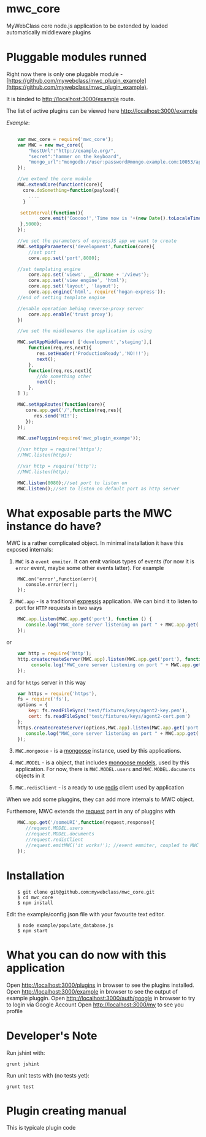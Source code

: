 mwc_core
========

MyWebClass core node.js application to be extended by loaded automatically middleware plugins

Pluggable modules runned
=======

Right now there is only one plugable module - [https://github.com/mywebclass/mwc_plugin_example](https://github.com/mywebclass/mwc_plugin_example).

It is binded to [http://localhost:3000/example](http://localhost:3000/example) route.

The list of active plugins can be viewed here [http://localhost:3000/example](http://localhost:3000/example)

*Example*:

```javascript

    var mwc_core = require('mwc_core');
    var MWC = new mwc_core({
        "hostUrl":"http://example.org/",
        "secret":"hammer on the keyboard",
        "mongo_url":"mongodb://user:password@mongo.example.com:10053/app111"
    });

    //we extend the core module
    MWC.extendCore(functiont(core){
      core.doSomething=function(payload){
        ....
      }

     setInterval(function(){
            core.emit('Coocoo!','Time now is '+(new Date().toLocaleTimeString()));
     },5000);
    });

    //we set the parameters of expressJS app we want to create
    MWC.setAppParameters('development',function(core){
        //set port
        core.app.set('port',8080);

    //set templating engine
        core.app.set('views', __dirname + '/views');
        core.app.set('view engine', 'html');
        core.app.set('layout', 'layout');
        core.app.engine('html', require('hogan-express'));
    //end of setting template engine

    //enable operation behing reverse-proxy server
        core.app.enable('trust proxy');
    })

    //we set the middlewares the application is using

    MWC.setAppMiddleware( ['development','staging'],[
        function(req,res,next){
           res.setHeader('ProductionReady','NO!!!');
           next();
        },
        function(req,res,next){
           //do something other
           next();
        },
    ] );

    MWC.setAppRoutes(function(core){
       core.app.get('/',function(req,res){
          res.send('HI!');
       });
    });

    MWC.usePluggin(require('mwc_plugin_exampe'));

    //var https = require('https');
    //MWC.listen(https);

    //var http = require('http');
    //MWC.listen(http);

    MWC.listen(8080);//set port to listen on
    MWC.listen();//set to listen on default port as http server

```

What exposable parts the MWC instance do have?
=======

MWC is a rather complicated object. In minimal installation it have this exposed internals:

1. `MWC` is a `event emmiter`. It can emit various types of events (for now it is `error` event, maybe some other events latter). For example

```javacript
    MWC.on('error',function(err){
       console.error(err);
    });
```

2. `MWC.app` - is a traditional [expressjs](http://express.js) application. We can bind it to listen to port for `HTTP` requests
in two ways

```javascript
    MWC.app.listen(MWC.app.get('port'), function () {
       console.log("MWC_core server listening on port " + MWC.app.get('port'));
    });
```

or

```javascript
    var http = require('http');
    http.createcreateServer(MWC.app).listen(MWC.app.get('port'), function () {
         console.log("MWC_core server listening on port " + MWC.app.get('port'));
    });
```

and for `https` server in this way

```javascript
    var https = require('https'),
    fs = require('fs'),
    options = {
        key: fs.readFileSync('test/fixtures/keys/agent2-key.pem'),
        cert: fs.readFileSync('test/fixtures/keys/agent2-cert.pem')
    };
    https.createcreateServer(options,MWC.app).listen(MWC.app.get('port'), function () {
       console.log("MWC_core server listening on port " + MWC.app.get('port'));
    });
```



3. `MWC.mongoose` - is a [mongoose](https://npmjs.org/package/mongoose) instance, used by this applications.

4. `MWC.MODEL` - is a object, that includes [mongoose models](http://mongoosejs.com/docs/guide.html), used by this application.
For now, there is `MWC.MODEL.users` and `MWC.MODEL.documents` objects in it

5. `MWC.redisClient` - is a ready to use [redis](https://npmjs.org/package/redis) client used by application

When we add some pluggins, they can add more internals to MWC object.

Furthemore, MWC extends the [request](http://expressjs.com/api.html#req.params) part in any of pluggins
with
```javascript
    MWC.app.get('/someURI',function(request,response){
       //request.MODEL.users
       //request.MODEL.documents
       //request.redisClient
       //request.emitMWC('it works!'); //event emmiter, coupled to MWC event emmiter
    });
```

Installation
=======

```shell
    $ git clone git@github.com:mywebclass/mwc_core.git
    $ cd mwc_core
    $ npm install
```

Edit the example/config.json file with your favourite text editor.

```shell
    $ node example/populate_database.js
    $ npm start
```

What you can do now with this application
=======
Open [http://localhost:3000/plugins](http://localhost:3000/plugins) in browser to see the plugins installed.
Open [http://localhost:3000/example](http://localhost:3000/example) in browser to see the output of example pluggin.
Open [http://localhost:3000/auth/google](http://localhost:3000/auth/google) in browser to try to login via Google Account
Open [http://localhost:3000/my](http://localhost:3000/my) to see you profile

Developer's Note
================

Run jshint with:

    grunt jshint

Run unit tests with (no tests yet):

    grunt test

Plugin creating manual
=======

This is typicale plugin code
```javascript

```
